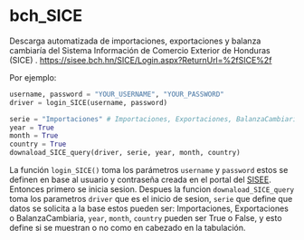 # bch_SICE
Descarga automatizada de importaciones, exportaciones y balanza cambiaría del Sistema Información de Comercio Exterior de Honduras (SICE) .  https://sisee.bch.hn/SICE/Login.aspx?ReturnUrl=%2fSICE%2f

Por ejemplo:
```python
username, password = "YOUR_USERNAME", "YOUR_PASSWORD"
driver = login_SICE(username, password)

serie = "Importaciones" # Importaciones, Exportaciones, BalanzaCambiaria
year = True
month = True
country = True
downaload_SICE_query(driver, serie, year, month, country)
```

La función `login_SICE()` toma los parámetros `username` y `password` estos se definen en base al usuario y contraseña creada en el portal del [SISEE](https://sisee.bch.hn/SICE/Login.aspx?ReturnUrl=%2fSICE%2f). Entonces primero se inicia sesion. Despues la funcion `downaload_SICE_query` toma los parametros `driver` que es el inicio de sesion, `serie` que define que datos se solicita a la base estos pueden ser: Importaciones, Exportaciones o BalanzaCambiaria, `year`, `month`, `country` pueden ser True o False, y esto define si se muestran o no como en cabezado en la tabulación. 
